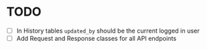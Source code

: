 # TODO
- [ ] In History tables `updated_by` should be the current logged in user
- [ ] Add Request and Response classes for all API endpoints 
